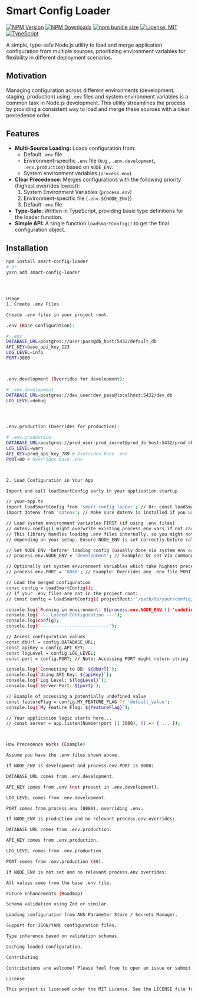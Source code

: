# Smart Config Loader

[![NPM Version](https://img.shields.io/npm/v/smart-config-loader.svg)](https://www.npmjs.com/package/smart-config-loader)
[![NPM Downloads](https://img.shields.io/npm/dm/smart-config-loader.svg)](https://www.npmjs.com/package/smart-config-loader)
[![npm bundle size](https://img.shields.io/bundlephobia/minzip/smart-config-loader.svg)](https://bundlephobia.com/package/smart-config-loader)
[![License: MIT](https://img.shields.io/badge/License-MIT-yellow.svg)](https://opensource.org/licenses/MIT)
[![TypeScript](https://img.shields.io/badge/%3C/%3E-TypeScript-blue.svg)](https://www.typescriptlang.org/)
<!-- Add Build Status / Test Coverage badges later -->

A simple, type-safe Node.js utility to load and merge application configuration from multiple sources, prioritizing environment variables for flexibility in different deployment scenarios.

## Motivation

Managing configuration across different environments (development, staging, production) using `.env` files and system environment variables is a common task in Node.js development. This utility streamlines the process by providing a consistent way to load and merge these sources with a clear precedence order.

## Features

*   **Multi-Source Loading:** Loads configuration from:
    *   Default `.env` file
    *   Environment-specific `.env` file (e.g., `.env.development`, `.env.production`) based on `NODE_ENV`.
    *   System environment variables (`process.env`).
*   **Clear Precedence:** Merges configurations with the following priority (highest overrides lowest):
    1.  System Environment Variables (`process.env`)
    2.  Environment-specific file (`.env.${NODE_ENV}`)
    3.  Default `.env` file
*   **Type-Safe:** Written in TypeScript, providing basic type definitions for the loader function.
*   **Simple API:** A single function `loadSmartConfig()` to get the final configuration object.

## Installation

```bash
npm install smart-config-loader
# or
yarn add smart-config-loader




Usage
1. Create .env Files

Create .env files in your project root.

.env (Base configuration):

# .env
DATABASE_URL=postgres://user:pass@db_host:5432/default_db
API_KEY=base_api_key_123
LOG_LEVEL=info
PORT=3000



.env.development (Overrides for development):

# .env.development
DATABASE_URL=postgres://dev_user:dev_pass@localhost:5432/dev_db
LOG_LEVEL=debug




.env.production (Overrides for production):

# .env.production
DATABASE_URL=postgres://prod_user:prod_secret@prod_db_host:5432/prod_db
LOG_LEVEL=warn
API_KEY=prod_api_key_789 # Overrides base .env
PORT=80 # Overrides base .env



2. Load Configuration in Your App

Import and call loadSmartConfig early in your application startup.

// your-app.ts
import loadSmartConfig from 'smart-config-loader'; // Or: const loadSmartConfig = require('smart-config-loader').default;
import dotenv from 'dotenv'; // Make sure dotenv is installed if you use .env files

// Load system environment variables FIRST (if using .env files)
// dotenv.config() might overwrite existing process.env vars if not careful
// This library handles loading .env files internally, so you might not need dotenv.config() here
// depending on your setup. Ensure NODE_ENV is set correctly before calling.

// Set NODE_ENV *before* loading config (usually done via system env or start script)
// process.env.NODE_ENV = 'development'; // Example: Or set via command line: NODE_ENV=production node dist/your-app.js

// Optionally set system environment variables which take highest precedence
// process.env.PORT = '8080'; // Example: Overrides any .env file PORT value

// Load the merged configuration
const config = loadSmartConfig();
// If your .env files are not in the project root:
// const config = loadSmartConfig({ projectRoot: '/path/to/your/config/dir' });

console.log(`Running in environment: ${process.env.NODE_ENV || 'undefined'}`);
console.log('--- Loaded Configuration ---');
console.log(config);
console.log('--------------------------');

// Access configuration values
const dbUrl = config.DATABASE_URL;
const apiKey = config.API_KEY;
const logLevel = config.LOG_LEVEL;
const port = config.PORT; // Note: Accessing PORT might return string from process.env

console.log(`Connecting to DB: ${dbUrl}`);
console.log(`Using API Key: ${apiKey}`);
console.log(`Log Level: ${logLevel}`);
console.log(`Server Port: ${port}`);

// Example of accessing a potentially undefined value
const featureFlag = config.MY_FEATURE_FLAG ?? 'default_value';
console.log(`My Feature Flag: ${featureFlag}`);

// Your application logic starts here...
// const server = app.listen(Number(port || 3000), () => { ... });



How Precedence Works (Example)

Assume you have the .env files shown above.

If NODE_ENV is development and process.env.PORT is 8080:

DATABASE_URL comes from .env.development.

API_KEY comes from .env (not present in .env.development).

LOG_LEVEL comes from .env.development.

PORT comes from process.env (8080), overriding .env.

If NODE_ENV is production and no relevant process.env overrides:

DATABASE_URL comes from .env.production.

API_KEY comes from .env.production.

LOG_LEVEL comes from .env.production.

PORT comes from .env.production (80).

If NODE_ENV is not set and no relevant process.env overrides:

All values come from the base .env file.

Future Enhancements (Roadmap)

Schema validation using Zod or similar.

Loading configuration from AWS Parameter Store / Secrets Manager.

Support for JSON/YAML configuration files.

Type inference based on validation schemas.

Caching loaded configuration.

Contributing

Contributions are welcome! Please feel free to open an issue or submit a pull request.

License

This project is licensed under the MIT License. See the LICENSE file for details.

